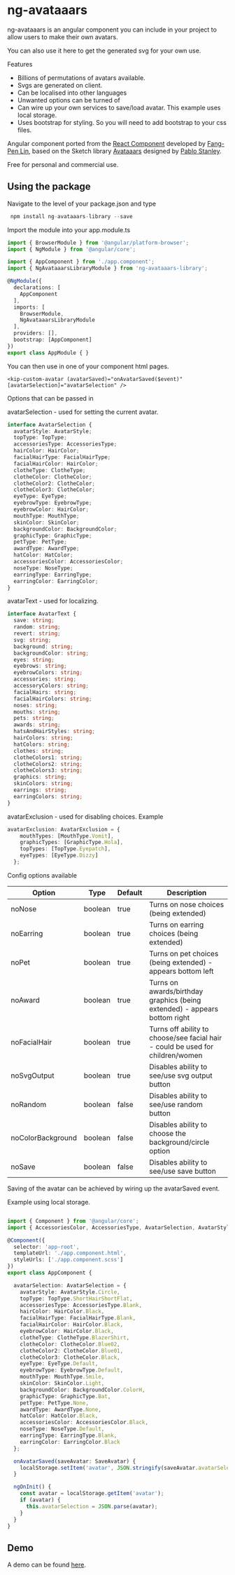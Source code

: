 # ng-avataaars

ng-avataaars is an angular component you can include in your project to allow users to make their own avatars.

You can also use it here to get the generated svg for your own use.

Features        
  * Billions of permutations of avatars available.
  * Svgs are generated on client.
  * Can be localised into other languages
  * Unwanted options can be turned of
  * Can wire up your own services to save/load avatar. This example uses local storage.
   * Uses bootstrap for styling. So you will need to add bootstrap to your css files.

Angular component ported from the [React Component](https://github.com/fangpenlin/avataaars) developed by [Fang-Pen Lin](https://twitter.com/fangpenlin), based on the Sketch library [Avataaars](https://avataaars.com/) designed by [Pablo Stanley](https://twitter.com/pablostanley).

Free for personal and commercial use.

## Using the package

Navigate to the level of your package.json and type

```typescript
 npm install ng-avataaars-library --save
```

Import the module into your app.module.ts

```typescript
import { BrowserModule } from '@angular/platform-browser';
import { NgModule } from '@angular/core';

import { AppComponent } from './app.component';
import { NgAvataaarsLibraryModule } from 'ng-avataaars-library';

@NgModule({
  declarations: [
    AppComponent
  ],
  imports: [
    BrowserModule,
    NgAvataaarsLibraryModule
  ],
  providers: [],
  bootstrap: [AppComponent]
})
export class AppModule { }
```

You can then use in one of your component html pages.

```
<kip-custom-avatar (avatarSaved)="onAvatarSaved($event)" [avatarSelection]="avatarSelection" />
```

Options that can be passed in

avatarSelection - used for setting the current avatar.

```typescript
interface AvatarSelection {
  avatarStyle: AvatarStyle;
  topType: TopType;
  accessoriesType: AccessoriesType;
  hairColor: HairColor;
  facialHairType: FacialHairType;
  facialHairColor: HairColor;
  clotheType: ClotheType;
  clotheColor: ClotheColor;
  clotheColor2: ClotheColor;
  clotheColor3: ClotheColor;
  eyeType: EyeType;
  eyebrowType: EyebrowType;
  eyebrowColor: HairColor;
  mouthType: MouthType;
  skinColor: SkinColor;
  backgroundColor: BackgroundColor;
  graphicType: GraphicType;
  petType: PetType;
  awardType: AwardType;
  hatColor: HatColor;
  accessoriesColor: AccessoriesColor;
  noseType: NoseType;
  earringType: EarringType;
  earringColor: EarringColor;
}
```

avatarText - used for localizing.

```typescript
interface AvatarText {
  save: string;
  random: string;
  revert: string;
  svg: string;
  background: string;
  backgroundColor: string;
  eyes: string;
  eyebrows: string;
  eyebrowColors: string;
  accessories: string;
  accessoryColors: string;
  facialHairs: string;
  facialHairColors: string;
  noses: string;
  mouths: string;
  pets: string;
  awards: string;
  hatsAndHairStyles: string;
  hairColors: string;
  hatColors: string;
  clothes: string;
  clotheColors1: string;
  clotheColors2: string;
  clotheColors3: string;
  graphics: string;
  skinColors: string;
  earrings: string;
  earringColors: string;
}
```
avatarExclusion - used for disabling choices. Example

```typescript
avatarExclusion: AvatarExclusion = {
    mouthTypes: [MouthType.Vomit],
    graphicTypes: [GraphicType.Hola],
    topTypes: [TopType.Eyepatch],
    eyeTypes: [EyeType.Dizzy]
  };
```

Config options available

| Option | Type | Default | Description |
| --- | --- | --- | --- |
| noNose | boolean | true | Turns on nose choices (being extended) |
| noEarring | boolean | true | Turns on earring choices (being extended) |
| noPet | boolean | true | Turns on pet choices (being extended) - appears bottom left |
| noAward | boolean | true | Turns on awards/birthday graphics (being extended) - appears bottom right |
| noFacialHair | boolean | true | Turns off ability to choose/see facial hair - could be used for children/women |
| noSvgOutput | boolean | true | Disables ability to see/use svg output button |
| noRandom | boolean | false | Disables ability to see/use random button |
| noColorBackground | boolean | false | Disables ability to choose the background/circle option |
| noSave | boolean | false | Disables ability to see/use save button |

Saving of the avatar can be achieved by wiring up the avatarSaved event.

Example using local storage.

```typescript

import { Component } from '@angular/core';
import { AccessoriesColor, AccessoriesType, AvatarSelection, AvatarStyle, AwardType, BackgroundColor, ClotheColor, ClotheType, EarringColor, EarringType, EyebrowType, EyeType, FacialHairType, GraphicType, HairColor, HatColor, MouthType, NoseType, PetType, SaveAvatar, SkinColor, TopType } from 'ng-avataaars-library';

@Component({
  selector: 'app-root',
  templateUrl: './app.component.html',
  styleUrls: ['./app.component.scss']
})
export class AppComponent {

  avatarSelection: AvatarSelection = {
    avatarStyle: AvatarStyle.Circle,
    topType: TopType.ShortHairShortFlat,
    accessoriesType: AccessoriesType.Blank,
    hairColor: HairColor.Black,
    facialHairType: FacialHairType.Blank,
    facialHairColor: HairColor.Black,
    eyebrowColor: HairColor.Black,
    clotheType: ClotheType.BlazerShirt,
    clotheColor: ClotheColor.Blue02,
    clotheColor2: ClotheColor.Blue01,
    clotheColor3: ClotheColor.Black,
    eyeType: EyeType.Default,
    eyebrowType: EyebrowType.Default,
    mouthType: MouthType.Smile,
    skinColor: SkinColor.Light,
    backgroundColor: BackgroundColor.ColorH,
    graphicType: GraphicType.Bat,
    petType: PetType.None,
    awardType: AwardType.None,
    hatColor: HatColor.Black,
    accessoriesColor: AccessoriesColor.Black,
    noseType: NoseType.Default,
    earringType: EarringType.Blank,
    earringColor: EarringColor.Black
  };

  onAvatarSaved(saveAvatar: SaveAvatar) {
    localStorage.setItem('avatar', JSON.stringify(saveAvatar.avatarSelection));
  }

  ngOnInit() {
    const avatar = localStorage.getItem('avatar');
    if (avatar) {
      this.avatarSelection = JSON.parse(avatar);
    }
  }
}
```

## Demo

A demo can be found [here](https://stonecourier.github.io/ng_avataaars/). 
